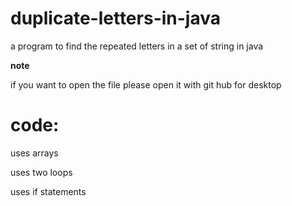# duplicate-letters-in-java

a program to find the repeated letters in a set of string in java

**note**

if you want to open the file please open it with git hub for desktop

# code:
uses arrays

uses two loops

uses if statements
